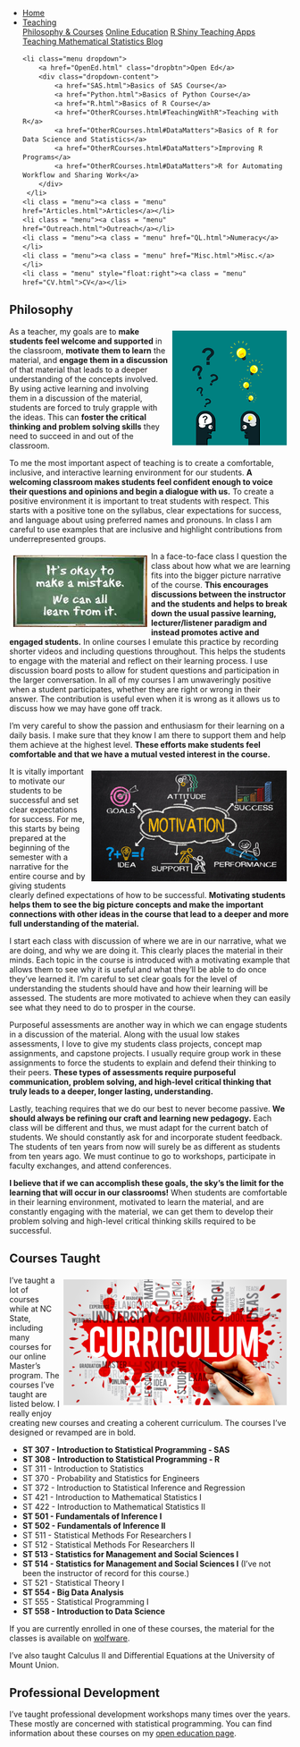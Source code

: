 
<head>
  <link rel="stylesheet" href="../css/styles.css">
</head>

<ul class = "menu">
    <li class = "menu"><a class = "menu" href="../index.html">Home</a></li>
    <li class="menu dropdown">
        <a href="Teaching.html" class="dropbtn">Teaching</a>
        <div class="dropdown-content">
            <a href="PhilosophyCourses.html">Philosophy & Courses</a>
            <a href="Online.html">Online Education</a>
            <a href="ShinyApps.html">R Shiny Teaching Apps</a>
            <a href="MathStat.html">Teaching Mathematical Statistics Blog</a>
        </div>
     </li>
    
    <li class="menu dropdown">
        <a href="OpenEd.html" class="dropbtn">Open Ed</a>
        <div class="dropdown-content">
            <a href="SAS.html">Basics of SAS Course</a>
            <a href="Python.html">Basics of Python Course</a>
            <a href="R.html">Basics of R Course</a>
            <a href="OtherRCourses.html#TeachingWithR">Teaching with R</a>
            <a href="OtherRCourses.html#DataMatters">Basics of R for Data Science and Statistics</a>
            <a href="OtherRCourses.html#DataMatters">Improving R Programs</a>
            <a href="OtherRCourses.html#DataMatters">R for Automating Workflow and Sharing Work</a>
        </div>
     </li>
    <li class = "menu"><a class = "menu" href="Articles.html">Articles</a></li>
    <li class = "menu"><a class = "menu" href="Outreach.html">Outreach</a></li>
    <li class = "menu"><a class = "menu" href="QL.html">Numeracy</a></li>
    <li class = "menu"><a class = "menu" href="Misc.html">Misc.</a></li>
    <li class = "menu" style="float:right"><a class = "menu" href="CV.html">CV</a></li>
</ul>

<br style = "display: block; content: ''; margin-top: 10; ">

## Philosophy

<div style="float: right; padding: 7px 7px 7px 7px;">

<img src = "../images/question.png" alt = "Courtesy: pixabay. Idea image.">

</div>

As a teacher, my goals are to **make students feel welcome and
supported** in the classroom, **motivate them to learn** the material,
and **engage them in a discussion** of that material that leads to a
deeper understanding of the concepts involved. By using active learning
and involving them in a discussion of the material, students are forced
to truly grapple with the ideas. This can **foster the critical thinking
and problem solving skills** they need to succeed in and out of the
classroom.

To me the most important aspect of teaching is to create a comfortable,
inclusive, and interactive learning environment for our students. **A
welcoming classroom makes students feel confident enough to voice their
questions and opinions and begin a dialogue with us.** To create a
positive environment it is important to treat students with respect.
This starts with a positive tone on the syllabus, clear expectations for
success, and language about using preferred names and pronouns. In class
I am careful to use examples that are inclusive and highlight
contributions from underrepresented groups.

<div style="float: left; padding: 7px 7px 7px 7px;">

<img src = "../images/mistake.png" alt = "Courtesy: Ok to make a mistake imag.">

</div>

In a face-to-face class I question the class about how what we are
learning fits into the bigger picture narrative of the course. **This
encourages discussions between the instructor and the students and helps
to break down the usual passive learning, lecturer/listener paradigm and
instead promotes active and engaged students.** In online courses I
emulate this practice by recording shorter videos and including
questions throughout. This helps the students to engage with the
material and reflect on their learning process. I use discussion board
posts to allow for student questions and participation in the larger
conversation. In all of my courses I am unwaveringly positive when a
student participates, whether they are right or wrong in their answer.
The contribution is useful even when it is wrong as it allows us to
discuss how we may have gone off track.

I’m very careful to show the passion and enthusiasm for their learning
on a daily basis. I make sure that they know I am there to support them
and help them achieve at the highest level. **These efforts make
students feel comfortable and that we have a mutual vested interest in
the course.**

<div style="float: right; padding: 7px 7px 7px 7px;">

<img src = "../images/motivation.png" alt = "Motivation image." width = "350">

</div>

It is vitally important to motivate our students to be successful and
set clear expectations for success. For me, this starts by being
prepared at the beginning of the semester with a narrative for the
entire course and by giving students clearly defined expectations of how
to be successful. **Motivating students helps them to see the big
picture concepts and make the important connections with other ideas in
the course that lead to a deeper and more full understanding of the
material.**

I start each class with discussion of where we are in our narrative,
what we are doing, and why we are doing it. This clearly places the
material in their minds. Each topic in the course is introduced with a
motivating example that allows them to see why it is useful and what
they’ll be able to do once they’ve learned it. I’m careful to set clear
goals for the level of understanding the students should have and how
their learning will be assessed. The students are more motivated to
achieve when they can easily see what they need to do to prosper in the
course.

Purposeful assessments are another way in which we can engage students
in a discussion of the material. Along with the usual low stakes
assessments, I love to give my students class projects, concept map
assignments, and capstone projects. I usually require group work in
these assignments to force the students to explain and defend their
thinking to their peers. **These types of assessments require purposeful
communication, problem solving, and high-level critical thinking that
truly leads to a deeper, longer lasting, understanding.**

Lastly, teaching requires that we do our best to never become passive.
**We should always be refining our craft and learning new pedagogy.**
Each class will be different and thus, we must adapt for the current
batch of students. We should constantly ask for and incorporate student
feedback. The students of ten years from now will surely be as different
as students from ten years ago. We must continue to go to workshops,
participate in faculty exchanges, and attend conferences.

**I believe that if we can accomplish these goals, the sky’s the limit
for the learning that will occur in our classrooms!** When students are
comfortable in their learning environment, motivated to learn the
material, and are constantly engaging with the material, we can get them
to develop their problem solving and high-level critical thinking skills
required to be successful.

## Courses Taught

<div style="float: right;padding: 7px 7px 7px 7px;">

<img src = "../images/curriculum.jpg" alt = "Courtesy: NC State" width = "400">

</div>

I’ve taught a lot of courses while at NC State, including many courses
for our online Master’s program. The courses I’ve taught are listed
below. I really enjoy creating new courses and creating a coherent
curriculum. The courses I’ve designed or revamped are in bold.

-   **ST 307 - Introduction to Statistical Programming - SAS**
-   **ST 308 - Introduction to Statistical Programming - R**
-   ST 311 - Introduction to Statistics
-   ST 370 - Probability and Statistics for Engineers
-   ST 372 - Introduction to Statistical Inference and Regression
-   ST 421 - Introduction to Mathematical Statistics I
-   ST 422 - Introduction to Mathematical Statistics II
-   **ST 501 - Fundamentals of Inference I**
-   **ST 502 - Fundamentals of Inference II**
-   ST 511 - Statistical Methods For Researchers I
-   ST 512 - Statistical Methods For Researchers II
-   **ST 513 - Statistics for Management and Social Sciences I**
-   **ST 514 - Statistics for Management and Social Sciences I** (I’ve
    not been the instructor of record for this course.)
-   ST 521 - Statistical Theory I
-   **ST 554 - Big Data Analysis**
-   ST 555 - Statistical Programming I
-   **ST 558 - Introduction to Data Science**

If you are currently enrolled in one of these courses, the material for
the classes is available on [wolfware](https://www.wolfware.ncsu.edu).

I’ve also taught Calculus II and Differential Equations at the
University of Mount Union.

## Professional Development

I’ve taught professional development workshops many times over the
years. These mostly are concerned with statistical programming. You can
find information about these courses on my [open education
page](OpenEd.html).
